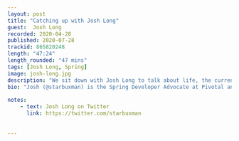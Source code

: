 ```yaml
---
layout: post
title: "Catching up with Josh Long"
guest:  Josh Long  
recorded: 2020-04-28
published: 2020-07-28
trackid: 865820248
length: "47:24"
length_rounded: "47 mins"
tags: [Josh Long, Spring]
image: josh-long.jpg
description: "We sit down with Josh Long to talk about life, the current world situation, and of course Spring and Kotlin. We discuss the adoption of Kotlin over the years, what the Spring team is doing to support Kotlin, and many other things."
bio: "Josh (@starbuxman) is the Spring Developer Advocate at Pivotal and a Java Champion. He's host of A Bootiful Podcast (https://soundcloud.com/a-bootiful-podcast), host of the Spring Tips Videos (http://bit.ly/spring-tips-playlist), co-author of 6+ books (http://joshlong.com/books.html), and instructor on 8+ Livelessons Training Videos (http://joshlong.com/livelessons.html)"
       
notes: 
    - text: Josh Long on Twitter
      link: https://twitter.com/starbuxman
   
     
---
```


